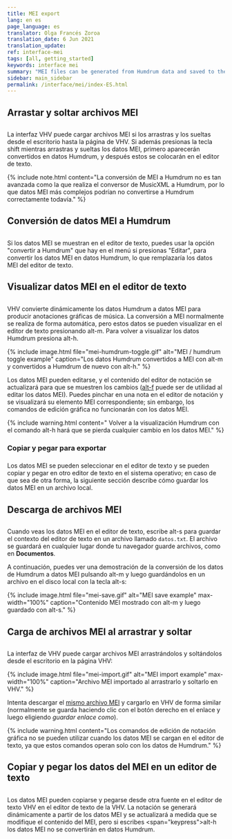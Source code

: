 ```yaml
---
title: MEI export
lang: en es
page_language: es
translator: Olga Francés Zoroa
translation_date: 6 Jun 2021
translation_update:
ref: interface-mei
tags: [all, getting_started]
keywords: interface mei
summary: "MEI files can be generated from Humdrum data and saved to the local file-system."
sidebar: main_sidebar
permalink: /interface/mei/index-ES.html
---
```


## Arrastar y soltar archivos MEI
##

La interfaz VHV puede cargar archivos MEI si los arrastras y los sueltas desde el escritorio hasta la página de VHV.  Si además presionas la tecla <span class="keypress">shift</span> mientras arrastras y sueltas los datos MEI, primero aparecerán convertidos en datos Humdrum, y después estos se colocarán en el editor de texto.

{% include note.html
content="La conversión de MEI a Humdrum no es tan avanzada como la que realiza el conversor de MusicXML a Humdrum, por lo que datos MEI más complejos podrían no convertirse a Humdrum correctamente todavía."
%}

## Conversión de datos MEI a Humdrum
##

Si los datos MEI se muestran en el editor de texto, puedes usar la opción "convertir a Humdrum" que hay en el menú si presionas "Editar", para convertir los datos MEI en datos Humdrum, lo que remplazaría los datos MEI del editor de texto.

## Visualizar datos MEI en el editor de texto
##

VHV convierte dinámicamente los datos Humdrum a datos MEI para producir anotaciones gráficas de música.  La conversión a MEI normalmente se realiza de forma automática, pero estos datos se pueden visualizar en el editor de texto presionando <span class="keypress">alt-m</span>.  Para volver a visualizar los datos Humdrum presiona <span class="keypress">alt-h</span>.

{% include image.html
file="mei-humdrum-toggle.gif"
alt="MEI / humdrum toggle example"
caption="Los datos Humdrum convertidos a MEI con <span class=',eypress'>alt-m</span> y convertidos a Humdrum de nuevo con <span class=',eypress'>alt-h</span>."
%}

Los datos MEI pueden editarse, y el contenido del editor de notación se actualizará para que se muestren los cambios ([<span class='keypress'>alt-f</span>](/commands/alt-f) puede ser de utilidad al editar los datos MEI).  Puedes pinchar en una nota en el editor de notación y se visualizará su elemento MEI correspondiente; sin embargo, los comandos de edición gráfica no funcionarán con los datos MEI.


{% include warning.html
content=" Volver a la visualización Humdrum con el comando <span class='keypress'>alt-h</span> hará que se pierda cualquier cambio en los datos MEI."
%}

### Copiar y pegar para exportar
###

Los datos MEI se pueden seleccionar en el editor de texto y se pueden copiar y pegar en
otro editor de texto en el sistema operativo; en caso de que sea de otra forma, la siguiente sección
describe cómo guardar los datos MEI en un archivo local.

## Descarga de archivos MEI
##

Cuando veas los datos MEI en el editor de texto, escribe
<span class="keypress">alt-s</span> para guardar el contexto del
editor de texto en un archivo llamado `datos.txt`.  El archivo se guardará en cualquier lugar donde
tu navegador guarde archivos, como en **Documentos**.

A continuación, puedes ver una demostración de la conversión de los datos de Humdrum a datos MEI
pulsando
<span class="keypress">alt-m</span>
y luego guardándolos en un archivo en el disco local con la tecla
<span class="keypress">alt-s</span>:

{% include image.html
file="mei-save.gif"
alt="MEI save example"
max-width="100%"
caption="Contenido MEI mostrado con <span class='keypress'>alt-m</span> y luego guardado con <span class='keypress'>alt-s</span>."
%}


## Carga de archivos MEI al arrastrar y soltar
##

La interfaz de VHV puede cargar archivos MEI arrastrándolos y soltándolos desde el escritorio
en la página VHV:

{% include image.html
file="mei-import.gif"
alt="MEI import example"
max-width="100%"
caption="Archivo MEI importado al arrastrarlo y soltarlo en VHV."
%}

Intenta descargar el [mismo archivo MEI](bwv1011-sarabande.mei) y
cargarlo en VHV de forma similar (normalmente se guarda haciendo clic con el botón derecho
en el enlace y luego eligiendo *guardar enlace como*).


{% include warning.html
content="Los comandos de edición de notación gráfica no se pueden utilizar cuando los datos MEI se cargan en el editor de texto, ya que estos comandos operan solo con los datos de Humdrum."
%}

## Copiar y pegar los datos del MEI en un editor de texto
##

Los datos MEI pueden copiarse y pegarse desde otra fuente en el editor de texto VHV
en el editor de texto de la VHV.  La notación se generará dinámicamente a partir de los datos MEI
y se actualizará a medida que se modifique el contenido del MEI, pero si escribes
<span="keypress">alt-h</span> los datos MEI no se convertirán en
datos Humdrum.






